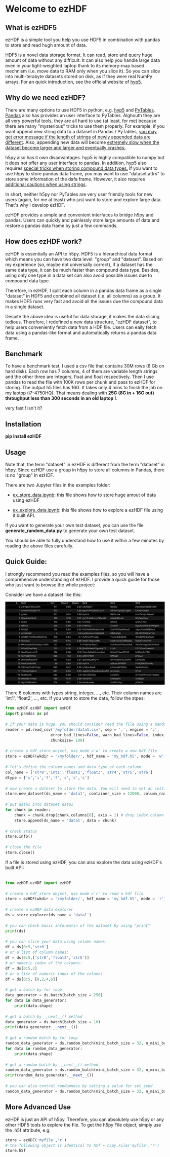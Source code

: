 # Welcome to ezHDF
## What is ezHDF5
ezHDF is a simple tool you help you use HDF5 in combination with pandas to store and read hugh amount of data.

HDF5 is a novel data storage format. It can read, store and query huge amount of data without any difficult. It can also help you handle large data even in your light-weighted laptop thank to its memory-map based mechnism (i.e. move data to RAM only when you slice it). So you can slice into multi-terabyte datasets stored on disk, as if they were real NumPy arrays. For an quick introduction, see the official website of [hyp5](http://docs.h5py.org/en/stable/). 

## Why do we need ezHDF?
There are many options to use HDF5 in python, e.g. [hyp5](http://docs.h5py.org/en/stable/) and [PyTables](https://www.pytables.org/). [Pandas](https://pandas.pydata.org/pandas-docs/stable/io.html#hdf5-pytables) also has provides an user interface to PyTables. Alghouth they are all very powerful tools, they are all hard to use (at least, for me) because there are many "mysterious" tricks to use them properly. For example, if you want append new string data to a dataset in Pandas / PyTables, [you may get error message if the length of strings of newly appended data are different](https://stackoverflow.com/questions/22710738/pandas-pytable-how-to-specify-min-itemsize-of-the-elements-of-a-multiindex). Also, appending new data will become [extremely slow when the dataset become larger and larger and eventually crashes.](https://stackoverflow.com/questions/22934996/pandas-pytables-append-performance-and-increase-in-file-size) 

h5py also has it own disadvantages. hyp5 is highly compatible to numpy but it does not offer any user interface to pandas. In addition, hyp5 also requires [special tricks when storing compound data types.](https://github.com/h5py/h5py/issues/735) If you want to use h5py to store pandas data frame, you may want to use "dataset.attrs" to store some information of the dafa frame. However, it also requires [additional cautions when using strings](http://docs.h5py.org/en/latest/strings.html). 

In short, neither h5py nor PyTables are very user friendly tools for new users (again, for me at least) who just want to store and explore large data. That's why I develop ezHDF. 

ezHDF provides a simple and convenient interfaces to bridge h5py and pandas. Users can quickly and painlessly store large amounts of data and restore a pandas data frame by just a few commands. 

## How does ezHDF work?
ezHDF is essentially an API to h5py. HDF5 is a hierarchical data format which means you can have two data level: "group" and "dataset". Based on my experience (so, maybe not universally correct), if a dataset has the same data type, it can be much faster than compound data type. Besides, using only one type in a data set can also avoid possible issues due to compound data type. 

Therefore, in ezHDF, I split each column in a pandas data frame as a single "dataset" in HDF5 and combined all dataset (i.e. all columns) as a group. It makes HDF5 runs very fast and avoid all the issues due the compound data in a single dataset. 

Despite the above idea is useful for data storage, it makes the data slicing tedious. Therefore, I redefined a new data structure, "ezHDF dataset", to help users conveniently fetch data from a HDF file. Users can eaily fetch data using a pandas-like format and automatically returns a pandas data frame. 

## Benchmark
To have a benchmark test, I used a csv file that contains 30M rows (8 Gb on hard disk). Each row has 7 columns, 4 of them are variable length strings and the other three are integers, float and float respectively. Then I use pandas to read the file with 100K rows per chunk and pass to ezHDF for storing. The output h5 files has 16G. It takes only 4 mins to finish the job on my laotop (i7-4750HQ). That means dealing with **25G (8G in + 16G out) throughput less than 300 seconds in an old laptop !**. 

very fast ! isn't it? 

## Installation

**pip install ezHDF**

## Usage
Note that, the term "dataset" in ezHDF is different from the term "dataset" in h5py. Since ezHDF use a group in h5py to store all columns in Pandas, there is no "group" in ezHDF. 

There are two Jupyter files in the examples folder:  
* [ex_store_data.ipynb](https://github.com/pipidog/ezHDF/blob/master/example/ex_store_data.ipynb): this file shows how to store huge amout of data using ezHDF

* [ex_explore_data.ipynb](https://github.com/pipidog/ezHDF/blob/master/example/ex_explore_data.ipynb): this file shows how to explore a ezHDF file using it built API. 

If you want to generate your own test dataset, you can use the file **generate_random_data.py** to generate your own test dataset. 

You should be able to fully understand how to use it within a few minutes by reading the above files carefully. 

## Quick Guide:
I strongly recommend you read the examples files, so you will have a comprehensive understanding of ezHDF. I provide a quick guide for those who just want to browse the whole project:

Consider we have a dataset like this:
<p align="center">
    <img src="./img/data.png">
</p>
There 6 columns with types string, integer, ..., etc. Their column names are 'int1', 'float2', ..., etc. If you want to store the data, follow the stpes:

``` python
from ezHDF.ezHDF import exHDF
import pandas as pd

# If your data is huge, you should consider read the file using a pandas chunk reader
reader = pd.read_csv('/myfolder/data1.csv', sep = ',', engine = 'c', 
                    error_bad_lines=False, warn_bad_lines=False, index_col = False,
                    chunksize= 100)

# create a hdf_store onject, use mode ='w' to create a new hdf file
store = ezHDF(wkdir = '/myfolder/', hdf_name = 'my_hdf.h5', mode = 'w')

# let's define the column names and data type of each column
col_name = ['str0','int1','float2','float3','str4','str5','str6']
dtype = ['s','i','f','f','s','s','s']

# now create a dateset to store the data. You will need to set an initial container size (number of rows) 
store.new_dataset(ds_name = 'data1', container_size = 12000, column_names = col_name, column_dtype = dtype)

# put data1 into dataset data1
for chunk in reader:
    chunk = chunk.drop(chunk.columns[0], axis = 1) # drop index column
    store.append(ds_name = 'data1', data = chunk)

# check status 
store.info()

# close the file
store.close()
```

<!-- <p align="center">
    <img src="./img/data_store.png">
</p> -->


If a file is stored using ezHDF, you can also explore the data using ezHDF's built API:    

```python

from ezHDF.ezHDF import ezHDF

# create a hdf_store object, use mode ='r' to read a hdf file
store = ezHDF(wkdir = '/myfolder/', hdf_name = 'my_hdf.h5', mode = 'r')

# create a ezHDF data explorer 
ds = store.explorer(ds_name = 'data1')

# you can check basic informatin of the dataset by using "print"
print(ds)

# you can slice your data using column names:
df = ds[0:5,'str0']
# or a list of column names:
df = ds[0:5,['str0','float2','str5']]
# or numeric index of the columns:
df = ds[0:5,2]
# or a list of numeric index of the columns
df = ds[0:5, [0,2,4,6]]

# get a batch by for loop
data_generator = ds.batch(batch_size = 256)
for data in data_generator:
    print(data.shape)

# get a batch by __next__() method
data_generator = ds.batch(batch_size = 10)
print(data_generator.__next__())

# get a random batch by for loop 
random_data_generator = ds.random_batch(mini_batch_size = 32, n_mini_batch = 5)
for data in random_data_generator:
    print(data.shape)

# get a random batch by __next__() method
random_data_generator = ds.random_batch(mini_batch_size = 32, n_mini_batch = 5)
print(random_data_generator.__next__())

# you can also control randomness by setting a value for set_seed 
random_data_generator = ds.random_batch(mini_batch_size = 32, n_mini_batch = 5, set_seed = 0)
```

<!-- <p align="center">
    <img src="./img/data_explore.png">
</p> -->

## More Advanced Use
ezHDF is just an API of h5py. Therefore, you can absolutely use h5py or any other HDF5 tools to explore the file. To get the h5py File object, simply use the .h5f attribute, e.g:
```python
store = ezHDF('myfile','r')
# the following object is identical to h5f = h5py.File('myfile','r')
store.h5f
```